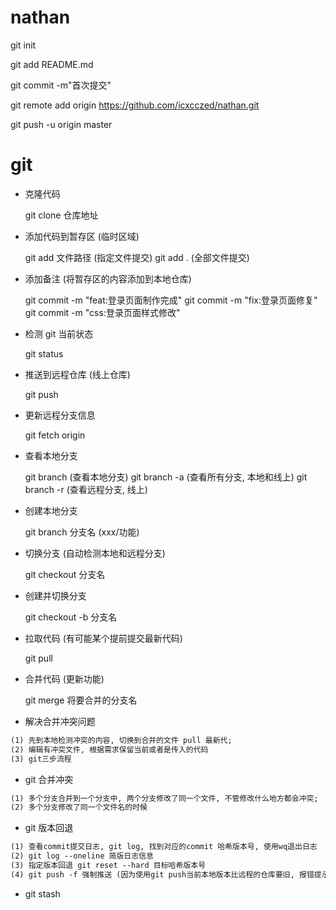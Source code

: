 # nathan
git init

git add README.md

git commit -m"首次提交"

git remote add origin https://github.com/icxcczed/nathan.git

git push -u origin master 


# git
- 克隆代码

  git clone 仓库地址

- 添加代码到暂存区 (临时区域)

  git add 文件路径 (指定文件提交)
  git add . (全部文件提交)

- 添加备注 (将暂存区的内容添加到本地仓库)

  git commit -m "feat:登录页面制作完成"
  git commit -m "fix:登录页面修复"
  git commit -m "css:登录页面样式修改"

- 检测 git 当前状态

  git status

- 推送到远程仓库 (线上仓库)

  git push

- 更新远程分支信息

  git fetch origin

- 查看本地分支

  git branch (查看本地分支)
  git branch -a (查看所有分支, 本地和线上)
  git branch -r (查看远程分支, 线上)

- 创建本地分支

  git branch 分支名 (xxx/功能)

- 切换分支 (自动检测本地和远程分支)

  git checkout 分支名

- 创建并切换分支

  git checkout -b 分支名

- 拉取代码 (有可能某个提前提交最新代码)

  git pull

- 合并代码 (更新功能)

  git merge 将要合并的分支名

- 解决合并冲突问题

```txt
(1) 先到本地检测冲突的内容, 切换到合并的文件 pull 最新代;
(2) 编辑有冲突文件, 根据需求保留当前或者是传入的代码
(3) git三步流程
```

- git 合并冲突

```txt
(1) 多个分支合并到一个分支中, 两个分支修改了同一个文件, 不管修改什么地方都会冲突;
(2) 多个分支修改了同一个文件名的时候
```

- git 版本回退

```txt
(1) 查看commit提交日志, git log, 找到对应的commit 哈希版本号, 使用wq退出日志
(2) git log --oneline 简版日志信息
(3) 指定版本回退 git reset --hard 目标哈希版本号
(4) git push -f 强制推送 (因为使用git push当前本地版本比远程的仓库要旧, 报错提示会让你pull)
```

- git stash

